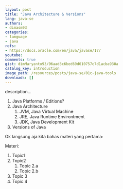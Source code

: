 ```yaml
---
layout: post
title: "Java Architecture & Versions"
lang: java-se
authors:
- dimasm93
categories:
- language
- java
refs: 
- https://docs.oracle.com/en/java/javase/17/
youtube: 
comments: true
gist: dimMaryanto93/96aad3c6bed60d010757c7d1acba930a
catalog_key: introduction
image_path: /resources/posts/java-se/01c-java-tools
downloads: []
---
```



description...

1. Java Platforms / Editions?
2. Java Architecture
    1. JVM, Java Virtual Machine
    2. JRE, Java Runtime Environtment
    3. JDK, Java Development Kit
3. Versions of Java

Ok langsung aja kita bahas materi yang pertama:

<!--more-->

Materi: 

1. Topic1
2. Topic2
    1. Topic 2.a
    2. Topic 2.b
3. Topic 3
4. Topic 4